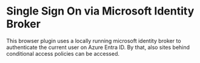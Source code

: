 # Single Sign On via Microsoft Identity Broker

This browser plugin uses a locally running microsoft identity broker
to authenticate the current user on Azure Entra ID. By that, also sites
behind conditional access policies can be accessed.

